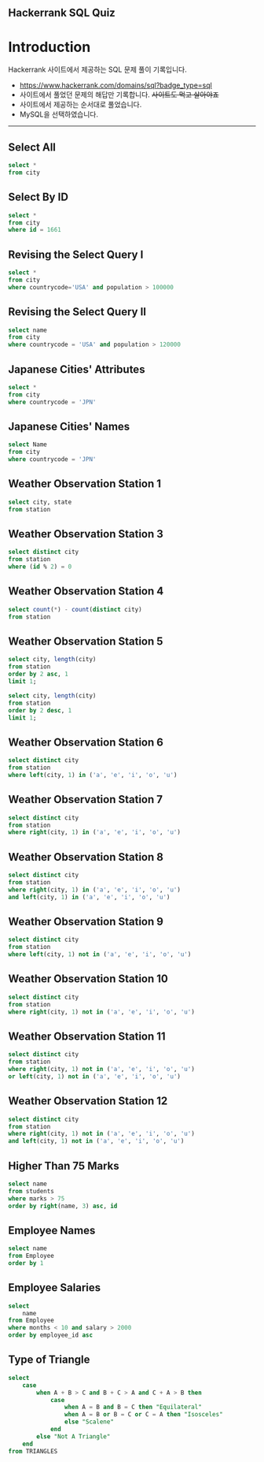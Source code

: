 Hackerrank SQL Quiz
--------------------

# Introduction
Hackerrank 사이트에서 제공하는 SQL 문제 풀이 기록입니다.
- https://www.hackerrank.com/domains/sql?badge_type=sql
- 사이트에서 풀었던 문제의 해답만 기록합니다. ~~사이트도 먹고 살아야죠~~
- 사이트에서 제공하는 순서대로 풀었습니다.
- MySQL을 선택하였습니다.

---------------

## Select All

```sql
select *
from city
```

## Select By ID

```sql
select *
from city
where id = 1661
```

## Revising the Select Query I

```sql
select *
from city
where countrycode='USA' and population > 100000
```

## Revising the Select Query II

```sql
select name
from city
where countrycode = 'USA' and population > 120000
```

## Japanese Cities' Attributes

```sql
select *
from city
where countrycode = 'JPN'
```

## Japanese Cities' Names

```sql
select Name
from city
where countrycode = 'JPN'
```

## Weather Observation Station 1

```sql
select city, state
from station
```

## Weather Observation Station 3

```sql
select distinct city
from station
where (id % 2) = 0
```

## Weather Observation Station 4

```sql
select count(*) - count(distinct city)
from station
```

## Weather Observation Station 5

```sql
select city, length(city)
from station
order by 2 asc, 1
limit 1;

select city, length(city)
from station
order by 2 desc, 1
limit 1;
```

## Weather Observation Station 6

```sql
select distinct city
from station
where left(city, 1) in ('a', 'e', 'i', 'o', 'u')
```

## Weather Observation Station 7

```sql
select distinct city
from station
where right(city, 1) in ('a', 'e', 'i', 'o', 'u')
```

## Weather Observation Station 8

```sql
select distinct city
from station
where right(city, 1) in ('a', 'e', 'i', 'o', 'u') 
and left(city, 1) in ('a', 'e', 'i', 'o', 'u')
```

## Weather Observation Station 9

```sql
select distinct city
from station
where left(city, 1) not in ('a', 'e', 'i', 'o', 'u')
```

## Weather Observation Station 10

```sql
select distinct city
from station
where right(city, 1) not in ('a', 'e', 'i', 'o', 'u')
```

## Weather Observation Station 11

```sql
select distinct city
from station
where right(city, 1) not in ('a', 'e', 'i', 'o', 'u') 
or left(city, 1) not in ('a', 'e', 'i', 'o', 'u')
```

## Weather Observation Station 12

```sql
select distinct city
from station
where right(city, 1) not in ('a', 'e', 'i', 'o', 'u') 
and left(city, 1) not in ('a', 'e', 'i', 'o', 'u')
```

## Higher Than 75 Marks

```sql
select name
from students
where marks > 75
order by right(name, 3) asc, id
```

## Employee Names

```sql
select name
from Employee
order by 1
```

## Employee Salaries

```sql
select
    name
from Employee
where months < 10 and salary > 2000
order by employee_id asc
```

## Type of Triangle
```sql
select
    case 
        when A + B > C and B + C > A and C + A > B then
            case 
                when A = B and B = C then "Equilateral"
                when A = B or B = C or C = A then "Isosceles"
                else "Scalene"
            end
        else "Not A Triangle"
    end
from TRIANGLES
```